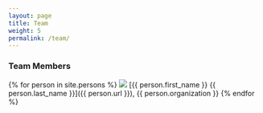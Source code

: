 ```yaml
---
layout: page
title: Team
weight: 5
permalink: /team/
---
```


### Team Members

{% for person in site.persons %}
<img class="person-image-small" src="{{ person.image }}">
[{{ person.first_name }} {{ person.last_name }}]({{ person.url }}), {{ person.organization }}
{% endfor %}